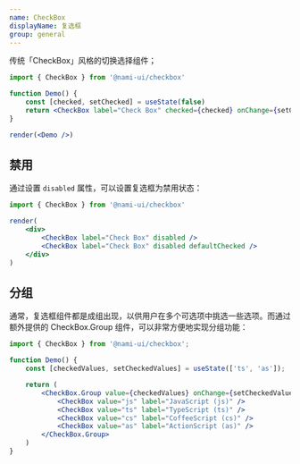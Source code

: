 ```yaml
---
name: CheckBox
displayName: 复选框
group: general
---
```


传统「CheckBox」风格的切换选择组件；

```jsx
import { CheckBox } from '@nami-ui/checkbox'

function Demo() {
    const [checked, setChecked] = useState(false)
    return <CheckBox label="Check Box" checked={checked} onChange={setChecked} />
}

render(<Demo />)
```

## 禁用

通过设置 `disabled` 属性，可以设置复选框为禁用状态：

```jsx
import { CheckBox } from '@nami-ui/checkbox'

render(
    <div>
        <CheckBox label="Check Box" disabled />
        <CheckBox label="Check Box" disabled defaultChecked />
    </div>
)
```

## 分组

通常，复选框组件都是成组出现，以供用户在多个可选项中挑选一些选项。而通过额外提供的 CheckBox.Group 组件，可以非常方便地实现分组功能：

```jsx
import { CheckBox } from '@nami-ui/checkbox';

function Demo() {
    const [checkedValues, setCheckedValues] = useState(['ts', 'as']);

    return (
        <CheckBox.Group value={checkedValues} onChange={setCheckedValues}>
            <CheckBox value="js" label="JavaScript (js)" />
            <CheckBox value="ts" label="TypeScript (ts)" />
            <CheckBox value="cs" label="CoffeeScript (cs)" />
            <CheckBox value="as" label="ActionScript (as)" />
        </CheckBox.Group>
    )
}
```